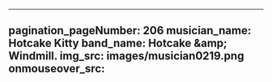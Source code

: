 ------
pagination_pageNumber: 206
musician_name: Hotcake Kitty
band_name: Hotcake &amp;amp; Windmill.
img_src: images/musician0219.png
onmouseover_src: 
------